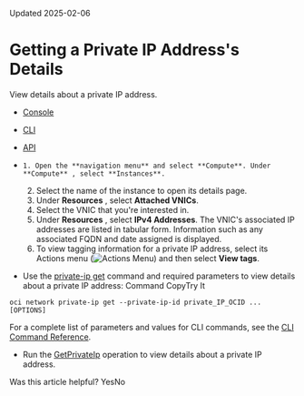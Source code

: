 Updated 2025-02-06
# Getting a Private IP Address's Details 
View details about a private IP address.
  * [Console](https://docs.oracle.com/en-us/iaas/Content/Network/Tasks/private-ip-address-get.htm)
  * [CLI](https://docs.oracle.com/en-us/iaas/Content/Network/Tasks/private-ip-address-get.htm)
  * [API](https://docs.oracle.com/en-us/iaas/Content/Network/Tasks/private-ip-address-get.htm)


  *     1. Open the **navigation menu** and select **Compute**. Under **Compute** , select **Instances**.
    2. Select the name of the instance to open its details page.
    3. Under **Resources** , select **Attached VNICs**.
    4. Select the VNIC that you're interested in.
    5. Under **Resources** , select **IPv4 Addresses**.
The VNIC's associated IP addresses are listed in tabular form. Information such as any associated FQDN and date assigned is displayed.
    6. To view tagging information for a private IP address, select its Actions menu (![Actions Menu](https://docs.oracle.com/en-us/iaas/Content/libraries/global-images/actions-menu.png)) and then select **View tags**.
  * Use the [private-ip get](https://docs.oracle.com/iaas/tools/oci-cli/latest/oci_cli_docs/cmdref/network/private-ip/get.html) command and required parameters to view details about a private IP address:
Command
CopyTry It
```
oci network private-ip get --private-ip-id private_IP_OCID ... [OPTIONS]
```

For a complete list of parameters and values for CLI commands, see the [CLI Command Reference](https://docs.oracle.com/iaas/tools/oci-cli/latest).
  * Run the [GetPrivateIp](https://docs.oracle.com/iaas/api/#/en/iaas/latest/PrivateIp/GetPrivateIp) operation to view details about a private IP address.


Was this article helpful?
YesNo


